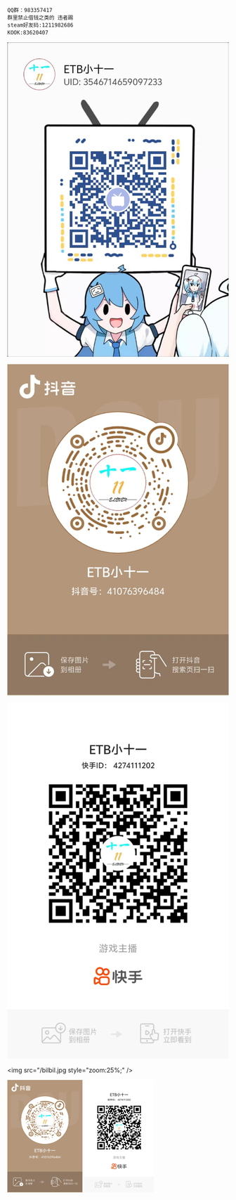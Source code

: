 ```txt
QQ群：983357417
群里禁止借钱之类的 违者踢
steam好友码:1211982686
KOOK:83620407
```

![B站](/bilbil.jpg "B站")

![抖音](/douyin.jpg "抖音")

![快手](/kuaishou.jpg "快手")

<img src="/bilbil.jpg style="zoom:25%;" />

<img src="/douyin.jpg" style="zoom:25%;" />

<img src="/kuaishou.jpg" style="zoom:25%;" />